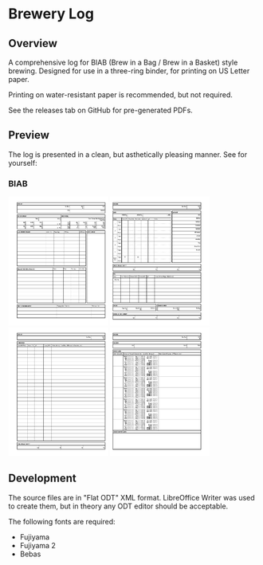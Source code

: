 # Brewery Log

## Overview

A comprehensive log for BIAB (Brew in a Bag / Brew in a Basket) style brewing. Designed for use in a three-ring binder, for printing on US Letter paper.

Printing on water-resistant paper is recommended, but not required.

See the releases tab on GitHub for pre-generated PDFs.

## Preview

The log is presented in a clean, but asthetically pleasing manner. See for yourself:

### BIAB

<img src="preview/biab-1.svg" width="200" /> <img src="preview/biab-2.svg" width="200" /> <img src="preview/biab-3.svg" width="200" /> <img src="preview/biab-4.svg" width="200" />

## Development

The source files are in "Flat ODT" XML format. LibreOffice Writer was used to create them, but in theory any ODT editor should be acceptable.

The following fonts are required:

- Fujiyama
- Fujiyama 2
- Bebas
